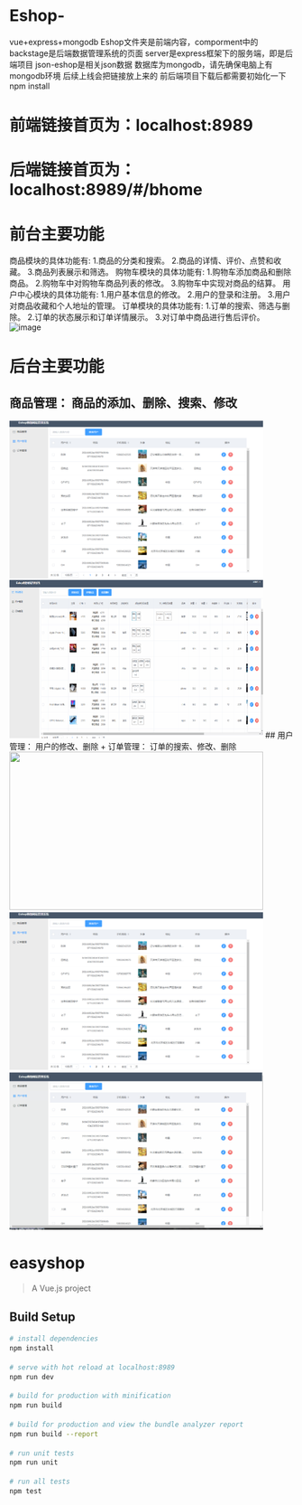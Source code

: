 # Eshop-
vue+express+mongodb
Eshop文件夹是前端内容，comporment中的backstage是后端数据管理系统的页面
server是express框架下的服务端，即是后端项目
json-eshop是相关json数据
数据库为mongodb，请先确保电脑上有mongodb环境
后续上线会把链接放上来的
前后端项目下载后都需要初始化一下npm install

# 前端链接首页为：localhost:8989
# 后端链接首页为：localhost:8989/#/bhome

# 前台主要功能
商品模块的具体功能有: 1.商品的分类和搜索。 2.商品的详情、评价、点赞和收藏。 3.商品列表展示和筛选。
购物车模块的具体功能有: 1.购物车添加商品和删除商品。 2.购物车中对购物车商品列表的修改。 3.购物车中实现对商品的结算。
用户中心模块的具体功能有: 1.用户基本信息的修改。 2.用户的登录和注册。 3.用户对商品收藏和个人地址的管理。
订单模块的具体功能有: 1.订单的搜索、筛选与删除。 2.订单的状态展示和订单详情展示。 3.对订单中商品进行售后评价。
![image](https://github.com/Ciketoom/eshop-pic/blob/master/eshop.gif)
# 后台主要功能
## 商品管理： 商品的添加、删除、搜索、修改
<img src="https://github.com/Ciketoom/eshop-pic/blob/master/eshop/2020-05-11_173130.png" width="450" height="280"/>
<img src="https://github.com/Ciketoom/eshop-pic/blob/master/eshop/bgood.gif" width="450" height="280"/>
## 用户管理： 用户的修改、删除  +  订单管理： 订单的搜索、修改、删除
<img src="ttps://github.com/Ciketoom/eshop-pic/blob/master/eshop/2020-05-11_173154.png" width="450" height="280"/>
<img src="https://github.com/Ciketoom/eshop-pic/blob/master/eshop/2020-05-11_173130.png" width="450" height="280"/>
<img src="https://github.com/Ciketoom/eshop-pic/blob/master/eshop/borderuser.gif" width="450" height="280"/>

# easyshop

> A Vue.js project

## Build Setup

``` bash
# install dependencies
npm install

# serve with hot reload at localhost:8989
npm run dev

# build for production with minification
npm run build

# build for production and view the bundle analyzer report
npm run build --report

# run unit tests
npm run unit

# run all tests
npm test
```

